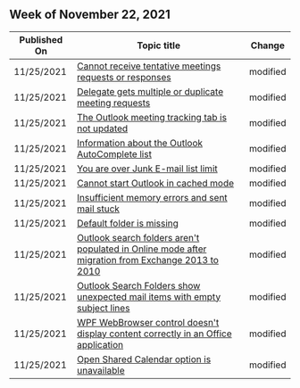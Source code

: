 <!-- This file is generated automatically each week. Changes made to this file will be overwritten.-->



## Week of November 22, 2021


| Published On |Topic title | Change |
|------|------------|--------|
| 11/25/2021 | [Cannot receive tentative meetings requests or responses](/outlook/troubleshoot/calendaring/cannot-receive-requests-of-tentative-meeting-or-responses) | modified |
| 11/25/2021 | [Delegate gets multiple or duplicate meeting requests](/outlook/troubleshoot/calendaring/delegate-receives-multiple-or-duplicate-meeting-requests) | modified |
| 11/25/2021 | [The Outlook meeting tracking tab is not updated](/outlook/troubleshoot/calendaring/meeting-tracking-tab-not-updated) | modified |
| 11/25/2021 | [Information about the Outlook AutoComplete list](/outlook/troubleshoot/contacts/information-about-the-outlook-autocomplete-list) | modified |
| 11/25/2021 | [You are over Junk E-mail list limit](/outlook/troubleshoot/junk-email/outlook-error-over-junk-emial-list-limit) | modified |
| 11/25/2021 | [Cannot start Outlook in cached mode](/outlook/troubleshoot/performance/cannot-start-outlook-in-cached-mode-or-create-profile) | modified |
| 11/25/2021 | [Insufficient memory errors and sent mail stuck](/outlook/troubleshoot/performance/insufficient-memory-errors-when-expanding-mailbox-or-public-folder) | modified |
| 11/25/2021 | [Default folder is missing](/outlook/troubleshoot/user-interface/default-folder-is-missing) | modified |
| 11/25/2021 | [Outlook search folders aren't populated in Online mode after migration from Exchange 2013 to 2010](/outlook/troubleshoot/user-interface/outlook-search-folders-issue-online-mode) | modified |
| 11/25/2021 | [Outlook Search Folders show unexpected mail items with empty subject lines](/outlook/troubleshoot/user-interface/personmetadata-items) | modified |
| 11/25/2021 | [WPF WebBrowser control doesn't display content correctly in an Office application](/outlook/troubleshoot/user-interface/wpf-webbrowser-control-content-not-display-correctly) | modified |
| 11/25/2021 | [Open Shared Calendar option is unavailable](/outlook/troubleshoot/calendars/cannot-open-a-shared-calendar-in-outlook-2016) | modified |
